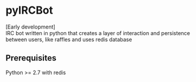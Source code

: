 # pyIRCBot
[Early development]<br/>
IRC bot written in python that creates a layer of interaction and persistence between users, like raffles and uses redis database

## Prerequisites
Python >= 2.7 with redis
